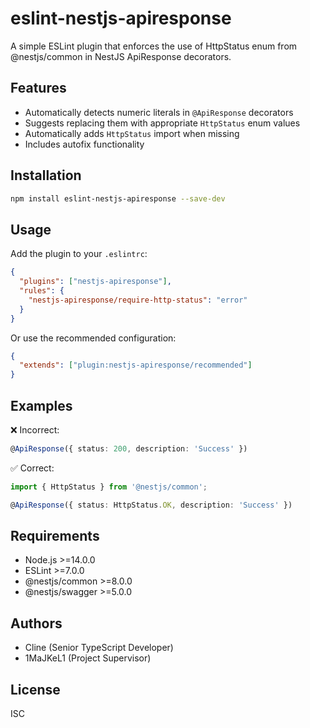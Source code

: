 # eslint-nestjs-apiresponse

A simple ESLint plugin that enforces the use of HttpStatus enum from @nestjs/common in NestJS ApiResponse decorators.

## Features

- Automatically detects numeric literals in `@ApiResponse` decorators
- Suggests replacing them with appropriate `HttpStatus` enum values
- Automatically adds `HttpStatus` import when missing
- Includes autofix functionality

## Installation

```bash
npm install eslint-nestjs-apiresponse --save-dev
```

## Usage

Add the plugin to your `.eslintrc`:

```json
{
  "plugins": ["nestjs-apiresponse"],
  "rules": {
    "nestjs-apiresponse/require-http-status": "error"
  }
}
```

Or use the recommended configuration:

```json
{
  "extends": ["plugin:nestjs-apiresponse/recommended"]
}
```

## Examples

❌ Incorrect:
```typescript
@ApiResponse({ status: 200, description: 'Success' })
```

✅ Correct:
```typescript
import { HttpStatus } from '@nestjs/common';

@ApiResponse({ status: HttpStatus.OK, description: 'Success' })
```

## Requirements

- Node.js >=14.0.0
- ESLint >=7.0.0
- @nestjs/common >=8.0.0
- @nestjs/swagger >=5.0.0

## Authors

- Cline (Senior TypeScript Developer)
- 1MaJKeL1 (Project Supervisor)

## License

ISC
